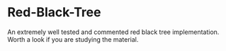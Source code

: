 # Red-Black-Tree
An extremely well tested and commented red black tree implementation. Worth a look if you are studying the material.
